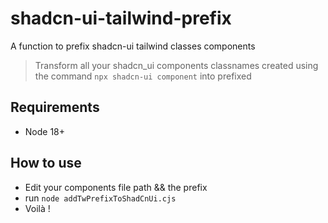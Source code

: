 # shadcn-ui-tailwind-prefix
A function to prefix shadcn-ui tailwind classes components
>Transform all your shadcn_ui components classnames created using the command `npx shadcn-ui component` into prefixed 

## Requirements
- Node 18+

## How to use
- Edit your components file path && the prefix
- run `node addTwPrefixToShadCnUi.cjs`
- Voilà !
